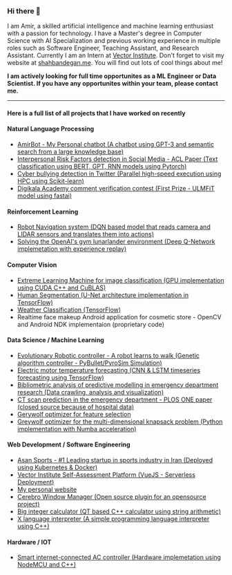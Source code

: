 ### Hi there 👋

I am Amir, a skilled artificial intelligence and machine learning enthusiast with a passion for technology. I have a Master's degree in Computer Science with AI Specialization and previous working experience in multiple roles such as Software Engineer, Teaching Assistant, and Research Assistant. Currently I am an Intern at [Vector Institute](https://vectorinstitute.ai). Don't forget to visit my website at [shahbandegan.me](https://shahbandegan.me). You will find out lots of cool things about me!

**I am actively looking for full time opportunites as a ML Engineer or Data Scientist. If you have any opportunites within your team, please contact me.**

---
#### Here is a full list of all projects that I have worked on recently

#### Natural Language Processing
- [AmirBot - My Personal chatbot (A chatbot using GPT-3 and semantic search from a large knowledge base)](https://gist.github.com/am-shb/cbac06e4631c519c60f309633ac1ca56)
- [Interpersonal Risk Factors detection in Social Media - ACL Paper (Text classification using BERT, GPT, RNN models using Pytorch)](https://github.com/am-shb/irf-acl)
- [Cyber bullying detection in Twitter (Parallel high-speed execution using HPC using Scikit-learn)](https://github.com/am-shb/cyberbullying-detection)
- [Digikala Academy comment verification contest (First Prize - ULMFiT model using fastai)](https://github.com/am-shb/digikala-contest)

#### Reinforcement Learning
- [Robot Navigation system (DQN based model that reads camera and LIDAR sensors and translates them into actions)](https://github.com/am-shb/dqn-navigation)
- [Solving the OpenAI's gym lunarlander environment (Deep Q-Network implemetation with experience replay)](https://github.com/am-shb/lunarlander)

#### Computer Vision
- [Extreme Learning Machine for image classification (GPU implementation using CUDA C++ and CuBLAS)](https://github.com/am-shb/cuda-elm)
- [Human Segmentation (U-Net architecture implementation in TensorFlow)](https://github.com/am-shb/unet-segmentation)
- [Weather Classification (TensorFlow)](https://github.com/am-shb/weather-classification)
- Realtime face makeup Android application for cosmetic store - OpenCV and Android NDK implementaion (proprietary code)

#### Data Science / Machine Learning
- [Evolutionary Robotic controller - A robot learns to walk (Genetic algorithm controller - PyBullet/PyroSim Simulation)](https://github.com/am-shb/evobots)
- [Electric motor temperature forecasting (CNN & LSTM timeseries forecasting using TensorFlow)](https://github.com/am-shb/temperature-forecasting)
- [Bibliometric analysis of predictive modelling in emergency department research (Data crawling, analysis and visualization)](https://github.com/am-shb/ed-bibliometric)
- [CT scan prediction in the emergency department - PLOS ONE paper (closed source because of hospital data)](https://journals.plos.org/plosone/article?id=10.1371/journal.pone.0278229)
- [Gerywolf optimizer for feature selection](https://github.com/am-shb/gwo-feature-selection)
- [Greywolf optimizer for the multi-dimensional knapsack problem (Python implementation with Numba acceleration)](https://github.com/am-shb/gwo-mkp)

#### Web Development / Software Engineering
- [Asan Sports - #1 Leading startup in sports industry in Iran (Deployed using Kubernetes & Docker)](https://asansports.com)
- [Vector Institute Self-Assessment Platform (VueJS - Serverless Deployment)](https://assessment.vectorinstitute.ai)
- [My personal website](https://shahbandegan.me)
- [Cerebro Window Manager (Open source plugin for an opensource project)](https://github.com/am-shb/cerebro-window-manager)
- [Big integer calculator (QT based C++ calculator using string arithmetic)](https://github.com/am-shb/calculator)
- [X language interpreter (A simple programming language interpreter using C++)](https://github.com/am-shb/X-Interpreter)

#### Hardware / IOT
- [Smart internet-connected AC controller (Hardware implemetation using NodeMCU and C++)](https://github.com/am-shb/ac-controller)
